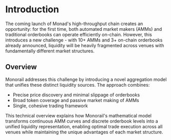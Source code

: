# Introduction

The coming launch of Monad's high-throughput chain creates an opportunity: for the first time, both automated market makers (AMMs) and traditional orderbooks can operate efficiently on-chain. However, this introduces a new challenge - with 10+ AMMs and 3+ on-chain orderbooks already announced, liquidity will be heavily fragmented across venues with fundamentally different market structures.

## Overview

Monorail addresses this challenge by introducing a novel aggregation model that unifies these distinct liquidity sources. The approach combines:

- Precise price discovery and minimal slippage of orderbooks
- Broad token coverage and passive market making of AMMs
- Single, cohesive trading framework

This technical overview explains how Monorail's mathematical model transforms continuous AMM curves and discrete orderbook levels into a unified liquidity representation, enabling optimal trade execution across all venues while maintaining the unique advantages of each market structure.
